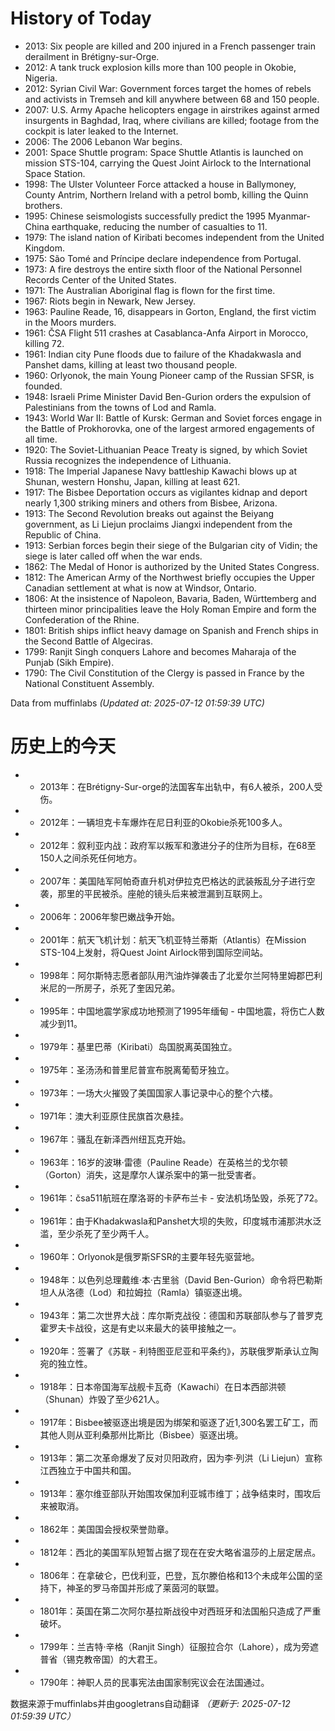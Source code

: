 # History of Today 

- 2013: Six people are killed and 200 injured in a French passenger train derailment in Brétigny-sur-Orge.
- 2012: A tank truck explosion kills more than 100 people in Okobie, Nigeria.
- 2012: Syrian Civil War: Government forces target the homes of rebels and activists in Tremseh and kill anywhere between 68 and 150 people.
- 2007: U.S. Army Apache helicopters engage in airstrikes against armed insurgents in Baghdad, Iraq, where civilians are killed; footage from the cockpit is later leaked to the Internet.
- 2006: The 2006 Lebanon War begins.
- 2001: Space Shuttle program: Space Shuttle Atlantis is launched on mission STS-104, carrying the Quest Joint Airlock to the International Space Station.
- 1998: The Ulster Volunteer Force attacked a house in Ballymoney, County Antrim, Northern Ireland with a petrol bomb, killing the Quinn brothers.
- 1995: Chinese seismologists successfully predict the 1995 Myanmar-China earthquake, reducing the number of casualties to 11.
- 1979: The island nation of Kiribati becomes independent from the United Kingdom.
- 1975: São Tomé and Príncipe declare independence from Portugal.
- 1973: A fire destroys the entire sixth floor of the National Personnel Records Center of the United States.
- 1971: The Australian Aboriginal flag is flown for the first time.
- 1967: Riots begin in Newark, New Jersey.
- 1963: Pauline Reade, 16, disappears in Gorton, England, the first victim in the Moors murders.
- 1961: ČSA Flight 511 crashes at Casablanca-Anfa Airport in Morocco, killing 72.
- 1961: Indian city Pune floods due to failure of the Khadakwasla and Panshet dams, killing at least two thousand people.
- 1960: Orlyonok, the main Young Pioneer camp of the Russian SFSR, is founded.
- 1948: Israeli Prime Minister David Ben-Gurion orders the expulsion of Palestinians from the towns of Lod and Ramla.
- 1943: World War II: Battle of Kursk: German and Soviet forces engage in the Battle of Prokhorovka, one of the largest armored engagements of all time.
- 1920: The Soviet-Lithuanian Peace Treaty is signed, by which Soviet Russia recognizes the independence of Lithuania.
- 1918: The Imperial Japanese Navy battleship Kawachi blows up at Shunan, western Honshu, Japan, killing at least 621.
- 1917: The Bisbee Deportation occurs as vigilantes kidnap and deport nearly 1,300 striking miners and others from Bisbee, Arizona.
- 1913: The Second Revolution breaks out against the Beiyang government, as Li Liejun proclaims Jiangxi independent from the Republic of China.
- 1913: Serbian forces begin their siege of the Bulgarian city of Vidin; the siege is later called off when the war ends.
- 1862: The Medal of Honor is authorized by the United States Congress.
- 1812: The American Army of the Northwest briefly occupies the Upper Canadian settlement at what is now at Windsor, Ontario.
- 1806: At the insistence of Napoleon, Bavaria, Baden, Württemberg and thirteen minor principalities leave the Holy Roman Empire and form the Confederation of the Rhine.
- 1801: British ships inflict heavy damage on Spanish and French ships in the Second Battle of Algeciras.
- 1799: Ranjit Singh conquers Lahore and becomes Maharaja of the Punjab (Sikh Empire).
- 1790: The Civil Constitution of the Clergy is passed in France by the National Constituent Assembly.

Data from muffinlabs
*(Updated at: 2025-07-12 01:59:39 UTC)*

# 历史上的今天 

- -  2013年：在Brétigny-Sur-orge的法国客车出轨中，有6人被杀，200人受伤。
- -  2012年：一辆坦克卡车爆炸在尼日利亚的Okobie杀死100多人。
- -  2012年：叙利亚内战：政府军以叛军和激进分子的住所为目标，在68至150人之间杀死任何地方。
- -  2007年：美国陆军阿帕奇直升机对伊拉克巴格达的武装叛乱分子进行空袭，那里的平民被杀。座舱的镜头后来被泄漏到互联网上。
- -  2006年：2006年黎巴嫩战争开始。
- -  2001年：航天飞机计划：航天飞机亚特兰蒂斯（Atlantis）在Mission STS-104上发射，将Quest Joint Airlock带到国际空间站。
- -  1998年：阿尔斯特志愿者部队用汽油炸弹袭击了北爱尔兰阿特里姆郡巴利米尼的一所房子，杀死了奎因兄弟。
- -  1995年：中国地震学家成功地预测了1995年缅甸 - 中国地震，将伤亡人数减少到11。
- -  1979年：基里巴蒂（Kiribati）岛国脱离英国独立。
- -  1975年：圣汤汤和普里尼普宣布脱离葡萄牙独立。
- -  1973年：一场大火摧毁了美国国家人事记录中心的整个六楼。
- -  1971年：澳大利亚原住民旗首次悬挂。
- -  1967年：骚乱在新泽西州纽瓦克开始。
- -  1963年：16岁的波琳·雷德（Pauline Reade）在英格兰的戈尔顿（Gorton）消失，这是摩尔人谋杀案中的第一批受害者。
- -  1961年：čsa511航班在摩洛哥的卡萨布兰卡 - 安法机场坠毁，杀死了72。
- -  1961年：由于Khadakwasla和Panshet大坝的失败，印度城市浦那洪水泛滥，至少杀死了至少两千人。
- -  1960年：Orlyonok是俄罗斯SFSR的主要年轻先驱营地。
- -  1948年：以色列总理戴维·本·古里翁（David Ben-Gurion）命令将巴勒斯坦人从洛德（Lod）和拉姆拉（Ramla）镇驱逐出境。
- -  1943年：第二次世界大战：库尔斯克战役：德国和苏联部队参与了普罗克霍罗夫卡战役，这是有史以来最大的装甲接触之一。
- -  1920年：签署了《苏联 - 利特图亚尼亚和平条约》，苏联俄罗斯承认立陶宛的独立性。
- -  1918年：日本帝国海军战舰卡瓦奇（Kawachi）在日本西部洪顿（Shunan）炸毁了至少621人。
- -  1917年：Bisbee被驱逐出境是因为绑架和驱逐了近1,300名罢工矿工，而其他人则从亚利桑那州比斯比（Bisbee）驱逐出境。
- -  1913年：第二次革命爆发了反对贝阳政府，因为李·列洪（Li Liejun）宣称江西独立于中国共和国。
- -  1913年：塞尔维亚部队开始围攻保加利亚城市维丁；战争结束时，围攻后来被取消。
- -  1862年：美国国会授权荣誉勋章。
- -  1812年：西北的美国军队短暂占据了现在在安大略省温莎的上层定居点。
- -  1806年：在拿破仑，巴伐利亚，巴登，瓦尔滕伯格和13个未成年公国的坚持下，神圣的罗马帝国并形成了莱茵河的联盟。
- -  1801年：英国在第二次阿尔基拉斯战役中对西班牙和法国船只造成了严重破坏。
- -  1799年：兰吉特·辛格（Ranjit Singh）征服拉合尔（Lahore），成为旁遮普省（锡克教帝国）的大君王。
- -  1790年：神职人员的民事宪法由国家制宪议会在法国通过。

数据来源于muffinlabs并由googletrans自动翻译
*（更新于: 2025-07-12 01:59:39 UTC）*